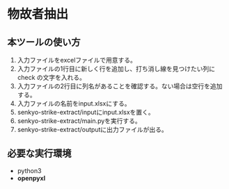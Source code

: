 # 物故者抽出

## 本ツールの使い方
1. 入力ファイルをexcelファイルで用意する。
2. 入力ファイルの1行目に新しく行を追加し、打ち消し線を見つけたい列に check の文字を入れる。
3. 入力ファイルの2行目に列名があることを確認する。ない場合は空行を追加する。
4. 入力ファイルの名前をinput.xlsxにする。
5. senkyo-strike-extract/inputにinput.xlsxを置く。
6. senkyo-strike-extract/main.pyを実行する。
7. senkyo-strike-extract/outputに出力ファイルが出る。

## 必要な実行環境
- python3
- **openpyxl**